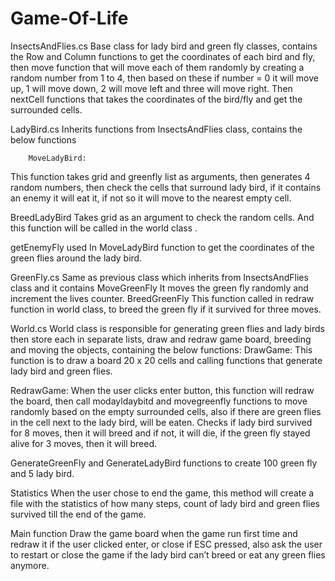 # Game-Of-Life
InsectsAndFlies.cs
Base class for lady bird and green fly classes, contains the Row and Column functions to get the coordinates of each bird and fly, then move function that will move each of them randomly by creating a random number from 1 to 4, then based on these if number = 0 it will move up, 1 will move down, 2 will move left and three will move right. Then nextCell functions that takes the coordinates of the bird/fly and get the surrounded cells.

LadyBird.cs
	Inherits functions from InsectsAndFlies class, contains the below functions

		MoveLadyBird: 
This function takes grid and greenfly list as arguments, then generates 4 random numbers, then check the cells that surround lady bird, if it contains an enemy it will eat it, if not so it will move to the nearest empty cell.

BreedLadyBird
Takes grid as an argument to check the random cells. And this function will be called in the world class .

getEnemyFly
used In MoveLadyBird function to get the coordinates of the green flies around the lady bird.

GreenFly.cs
Same as previous class which inherits from InsectsAndFlies class and it contains
MoveGreenFly
It moves the green fly randomly and increment the lives counter. 
BreedGreenFly
This function called in redraw function in world class, to breed the green fly if it survived for three moves.

World.cs
World class is responsible for generating green flies and lady birds then store each in separate lists, draw and redraw game board, breeding and moving the objects, containing the below functions:
DrawGame: 
This function is to draw a board 20 x 20  cells and calling functions that generate lady bird and green flies.

RedrawGame:
When the user clicks enter button, this function will redraw the board, then call modayldaybitd and  movegreenfly functions to move randomly based on the empty surrounded cells, also if there are green flies in the cell next to the lady bird, will be eaten.
Checks if lady bird survived for 8 moves, then it will breed and if not, it will die, if the green fly stayed alive for 3 moves, then it will breed.	

GenerateGreenFly and GenerateLadyBird functions
to create 100 green fly and 5 lady bird.

Statistics
When the user chose to end the game, this method will create a file with the statistics of how many steps, count of lady bird and green flies survived till the end of the game.

Main function
Draw the game board when the game run first time and redraw it if the user clicked enter, or close if ESC pressed, also ask the user to restart or close the game if the lady bird can’t breed or eat any green flies anymore.
